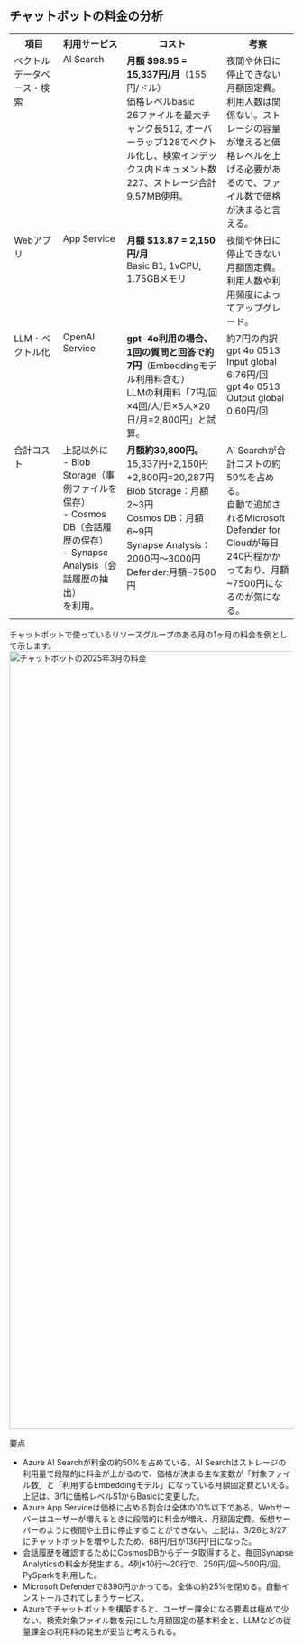 ## チャットボットの料金の分析

<table border="0">
  <tr>
    <th width="180">項目</th>
    <th width="250">利用サービス</th>
    <th width="450">コスト</th>
    <th width="300">考察</th>
  </tr>
  <tr>
    <td valign="top">ベクトルデータベース・検索</td>
    <td valign="top">AI Search</td>
    <td valign="top"><b>月額 $98.95 = 15,337円/月</b>（155円/ドル）<br>価格レベルbasic<br>26ファイルを最大チャンク長512, オーバーラップ128でベクトル化し、検索インデックス内ドキュメント数227、ストレージ合計9.57MB使用。</td>
    <td valign="top">夜間や休日に停止できない月額固定費。<br>利用人数は関係ない。ストレージの容量が増えると価格レベルを上げる必要があるので、ファイル数で価格が決まると言える。</td>
  </tr>
  <tr>
    <td valign="top">Webアプリ</td>
    <td valign="top">App Service</td>
    <td valign="top"><b>月額 $13.87 = 2,150円/月</b><br>Basic B1, 1vCPU, 1.75GBメモリ</td>
    <td valign="top">夜間や休日に停止できない月額固定費。利用人数や利用頻度によってアップグレード。</td>
  </tr>
  <tr>
    <td valign="top">LLM・ベクトル化</td>
    <td valign="top">OpenAI Service</td>
    <td valign="top"><b>gpt-4o利用の場合、1回の質問と回答で約7円</b>（Embeddingモデル利用料含む）<br>LLMの利用料「7円/回×4回/人/日×5人×20日/月=2,800円」と試算。<br></td>
    <td valign="top">約7円の内訳<br>gpt 4o 0513 Input global 6.76円/回<br>gpt 4o 0513 Output global	0.60円/回</td>
  </tr>
    <tr>
    <td valign="top">合計コスト</td>
    <td valign="top">上記以外に<br>- Blob Storage（事例ファイルを保存）<br>- Cosmos DB（会話履歴の保存）<br>- Synapse Analysis（会話履歴の抽出）<br>を利用。</td>
    <td valign="top"><b>月額約30,800円。</b><br>15,337円+2,150円+2,800円=20,287円<br>Blob Storage：月額2~3円<br>Cosmos DB：月額6~9円<br>Synapse Analysis：2000円〜3000円<br>Defender:月額~7500円</td>
    <td valign="top">AI Searchが合計コストの約50%を占める。<br>自動で追加されるMicrosoft Defender for Cloudが毎日240円程かかっており、月額~7500円になるのが気になる。</td>
  </tr>
</table>

チャットボットで使っているリソースグループのある月の1ヶ月の料金を例として示します。
<img width="1379" alt="チャットボットの2025年3月の料金" src="https://github.com/user-attachments/assets/014f9af1-7037-4897-8607-e8c6c3d2fb9c" />

要点
- Azure AI Searchが料金の約50%を占めている。AI Searchはストレージの利用量で段階的に料金が上がるので、価格が決まる主な変数が「対象ファイル数」と「利用するEmbeddingモデル」になっている月額固定費といえる。上記は、3/1に価格レベルS1からBasicに変更した。
- Azure App Serviceは価格に占める割合は全体の10%以下である。Webサーバーはユーザーが増えるときに段階的に料金が増え、月額固定費。仮想サーバーのように夜間や土日に停止することができない。上記は、3/26と3/27にチャットボットを増やしたため、68円/日が136円/日になった。<br>
- 会話履歴を確認するためにCosmosDBからデータ取得すると、毎回Synapse Analyticsの料金が発生する。4列×10行〜20行で、250円/回〜500円/回。PySparkを利用した。
- Microsoft Defenderで8390円かかってる。全体の約25%を閉める。自動インストールされてしまうサービス。
- Azureでチャットボットを構築すると、ユーザー課金になる要素は極めて少ない。検索対象ファイル数を元にした月額固定の基本料金と、LLMなどの従量課金の利用料の発生が妥当と考えられる。
